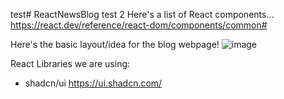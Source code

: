 test# ReactNewsBlog
test 2
Here's a list of React components...
https://react.dev/reference/react-dom/components/common#

Here's the basic layout/idea for the blog webpage!
![image](https://github.com/Collaborative-Software-Development-Club/ReactNewsBlog/assets/144289754/dc05b9f2-f7df-42bb-bced-c3f2b0bdd5ab)

React Libraries we are using:
* shadcn/ui https://ui.shadcn.com/
